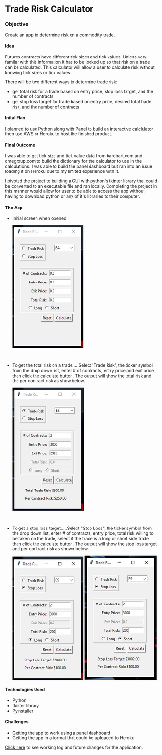 # Trade Risk Calculator

### Objective
Create an app to determine risk on a commodity trade.  

#### Idea
Futures contracts have different tick sizes and tick values.  Unless very familar with this information it has to be looked up so that risk on a trade can be calculated.  This calculator will allow a user to calculate risk without knowing tick sizes or tick values.

There will be two different ways to determine trade risk:
- get total risk for a trade based on entry price, stop loss target, and the number of contracts
- get stop loss target for trade based on entry price, desired total trade risk, and the number of contracts

#### Inital Plan
I planned to use Python along with Panel to build an interactive calclulator then use AWS or Heroku to host the finished product.

#### Final Outcome
I was able to get tick size and tick value data from barchart.com and cmegroup.com to build the dictionary for the calculator to use in the calculations.  I was able to build the panel dashboard but ran into an issue loading it on Heroku due to my limited experience with it.

I pivoted the project to building a GUI with python's tkinter library that could be converted to an executable file and ran locally.  Completing the project in this manner would allow for user to be able to access the app without having to download python or any of it's libraries to their computer.

#### The App

* Initial screen when opened

    ![main_screen](Images/image1.jpg)
<p>&nbsp;</p>

* To get the total risk on a trade.....Select 'Trade Risk', the ticker symbol from the drop down list, enter # of contracts, entry price and exit price then click the calculate button.  The output will show the total risk and the per contract risk as show below.

     ![trade risk](Images/image3.jpg)
<p>&nbsp;</p>

* To get a stop loss target.....Select "Stop Loss", the ticker symbol from the drop down list, enter # of contracts, entry price, total risk willing to be taken on the trade, select if the trade is a long or short side trade then click the calculate button.  The output will show the stop loss target and per contract risk as shown below.

    ![stop loss long](Images/image4.jpg)  ![stop loss short](Images/image2.jpg)
    
#### Technologies Used
- Python
- tkinter library
- Pyinstaller

#### Challenges
- Getting the app to work using a panel dashboard
- Getting the app in a format that could be uploaded to Heroku

[Click here](updates_and_futures_changes.txt) to see working log and future changes for the application.